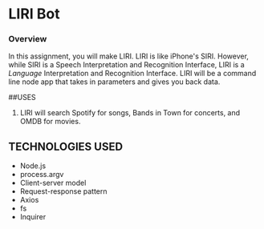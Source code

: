 # LIRI Bot

### Overview

In this assignment, you will make LIRI. LIRI is like iPhone's SIRI. However, while SIRI is a Speech Interpretation and Recognition Interface, LIRI is a _Language_ Interpretation and Recognition Interface. LIRI will be a command line node app that takes in parameters and gives you back data.

##USES
1. LIRI will search Spotify for songs, Bands in Town for concerts, and OMDB for movies.

## TECHNOLOGIES USED
* Node.js
* process.argv
* Client-server model
* Request-response pattern
* Axios
* fs
* Inquirer

